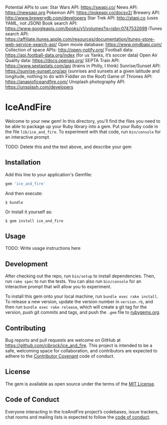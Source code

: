 
Potential APIs to use:
Star Wars API: https://swapi.co/
News API: https://newsapi.org
Pokemon API: https://pokeapi.co/docsv2/
Brewery API: http://www.brewerydb.com/developers
Star Trek API: http://stapi.co (uses YAML, not JSON)
Book search API: https://www.googleapis.com/books/v1/volumes?q=isbn:0747532699
iTunes search API: https://affiliate.itunes.apple.com/resources/documentation/itunes-store-web-service-search-api/
Open movie database: https://www.omdbapi.com/
Collection of space APIs: http://open-notify.org/
Football data: https://api.football-data.org/index (for us Yanks, it’s soccer data)
Open Air Quality data: https://docs.openaq.org/
SEPTA Train API: https://www.septastats.com/api (trains in Philly, I think)
Sunrise/Sunset API: https://sunrise-sunset.org/api (sunrises and sunsets at a given latitude and longitude, nothing to do with Fiddler on the Roof)
Game of Thrones API: https://anapioficeandfire.com/
Unsplash photography API: https://unsplash.com/developers


# IceAndFire

Welcome to your new gem! In this directory, you'll find the files you need to be able to package up your Ruby library into a gem. Put your Ruby code in the file `lib/ice_and_fire`. To experiment with that code, run `bin/console` for an interactive prompt.

TODO: Delete this and the text above, and describe your gem

## Installation

Add this line to your application's Gemfile:

```ruby
gem 'ice_and_fire'
```

And then execute:

    $ bundle

Or install it yourself as:

    $ gem install ice_and_fire

## Usage

TODO: Write usage instructions here

## Development

After checking out the repo, run `bin/setup` to install dependencies. Then, run `rake spec` to run the tests. You can also run `bin/console` for an interactive prompt that will allow you to experiment.

To install this gem onto your local machine, run `bundle exec rake install`. To release a new version, update the version number in `version.rb`, and then run `bundle exec rake release`, which will create a git tag for the version, push git commits and tags, and push the `.gem` file to [rubygems.org](https://rubygems.org).

## Contributing

Bug reports and pull requests are welcome on GitHub at https://github.com/cjbrock/ice_and_fire. This project is intended to be a safe, welcoming space for collaboration, and contributors are expected to adhere to the [Contributor Covenant](http://contributor-covenant.org) code of conduct.

## License

The gem is available as open source under the terms of the [MIT License](http://opensource.org/licenses/MIT).

## Code of Conduct

Everyone interacting in the IceAndFire project’s codebases, issue trackers, chat rooms and mailing lists is expected to follow the [code of conduct](https://github.com/cjbrock/ice_and_fire/blob/master/CODE_OF_CONDUCT.md).
